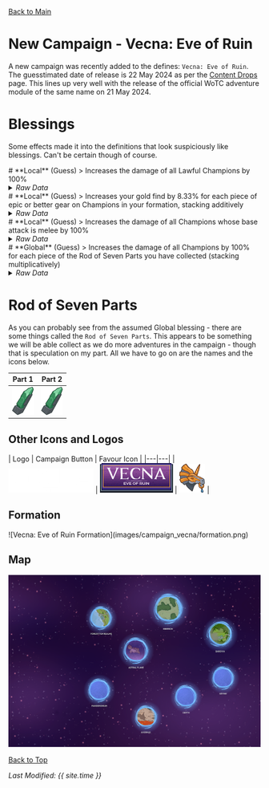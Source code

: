 [Back to Main](index.md)

# New Campaign - Vecna: Eve of Ruin

A new campaign was recently added to the defines: `Vecna: Eve of Ruin`. The guesstimated date of release is 22 May 2024 as per the [Content Drops](contentdrops.md) page. This lines up very well with the release of the official WoTC adventure module of the same name on 21 May 2024.

# Blessings

Some effects made it into the definitions that look suspiciously like blessings. Can't be certain though of course.

<div markdown="1" class="abilityBorder"><div markdown="1" class="abilityBorderInner">
# **Local** (Guess)
> Increases the damage of all Lawful Champions by 100%
<details><summary><em>Raw Data</em></summary>
<p>
<pre>
{
    "id": 1964,
    "flavour_text": "",
    "description": {
        "desc": "Increases the damage of all Lawful Champions by 100%"
    },
    "effect_keys": [
        {
            "effect_string": "hero_dps_multiplier_mult,$replace",
            "targets": [
                {
                    "type": "by_tags",
                    "tags": [
                        "lawful"
                    ]
                }
            ]
        }
    ],
    "requirements": "",
    "graphic_id": 0,
    "large_graphic_id": 0,
    "properties": {
        "is_formation_ability": true,
        "formation_circle_icon": false
    }
}
</pre>
</p>
</details>

<div markdown="1" class="abilityBorder"><div markdown="1" class="abilityBorderInner">
# **Local** (Guess)
> Increases your gold find by 8.33% for each piece of epic or better gear on Champions in your formation, stacking additively
<details><summary><em>Raw Data</em></summary>
<p>
<pre>
{
    "id": 1965,
    "flavour_text": "",
    "description": {
        "desc": "Increases your gold find by 8.33% for each piece of epic or better gear on Champions in your formation, stacking additively"
    },
    "effect_keys": [
        {
            "effect_string": "gold_multiplier_mult,$replace",
            "amount_func": "add",
            "stack_func": "per_hero_attribute",
            "per_hero_expr": "NumEquipmentWithMinimumRarity(`Epic`)",
            "amount_updated_listeners": [
                "loot_changed"
            ]
        }
    ],
    "requirements": "",
    "graphic_id": 0,
    "large_graphic_id": 0,
    "properties": {
        "is_formation_ability": true,
        "formation_circle_icon": false
    }
}
</pre>
</p>
</details>

<div markdown="1" class="abilityBorder"><div markdown="1" class="abilityBorderInner">
# **Local** (Guess)
> Increases the damage of all Champions whose base attack is melee by 100%
<details><summary><em>Raw Data</em></summary>
<p>
<pre>
{
    "id": 1966,
    "flavour_text": "",
    "description": {
        "desc": "Increases the damage of all Champions whose base attack is melee by 100%"
    },
    "effect_keys": [
        {
            "effect_string": "hero_dps_multiplier_mult,$replace",
            "targets": [
                "all"
            ],
            "filter_targets": [
                {
                    "type": "attack_type",
                    "attack": "melee"
                }
            ]
        }
    ],
    "requirements": "",
    "graphic_id": 0,
    "large_graphic_id": 0,
    "properties": {
        "is_formation_ability": true,
        "formation_circle_icon": false
    }
}
</pre>
</p>
</details>

<div markdown="1" class="abilityBorder"><div markdown="1" class="abilityBorderInner">
# **Global** (Guess)
> Increases the damage of all Champions by 100% for each piece of the Rod of Seven Parts you have collected (stacking multiplicatively)
<details><summary><em>Raw Data</em></summary>
<p>
<pre>
{
    "id": 1967,
    "flavour_text": "",
    "description": {
        "desc": "Increases the damage of all Champions by 100% for each piece of the Rod of Seven Parts you have collected (stacking multiplicatively)"
    },
    "effect_keys": [
        {
            "effect_string": "hero_dps_multiplier_mult,$replace",
            "targets": [
                "all"
            ],
            "amount_func": "mult",
            "stack_func": "per_hero_attribute",
            "post_process_expr": "GetSaveStat(`vecna_rod_of_seven_parts`)"
        }
    ],
    "requirements": "",
    "graphic_id": 0,
    "large_graphic_id": 0,
    "properties": {
        "is_formation_ability": true,
        "formation_circle_icon": false
    }
}
</pre>
</p>
</details>


# Rod of Seven Parts

As you can probably see from the assumed Global blessing - there are some things called the `Rod of Seven Parts`. This appears to be something we will be able collect as we do more adventures in the campaign - though that is speculation on my part. All we have to go on are the names and the icons below.

| Part 1 | Part 2|
|---|---|
| ![Vecna: Eve of Ruin Rod of Seven Parts - Part 1 Icon](images/campaign_vecna/rod1.png) | ![Vecna: Eve of Ruin Rod of Seven Parts - Part 1 Icon](images/campaign_vecna/rod1.png) |

## Other Icons and Logos

| Logo | Campaign Button | Favour Icon |
|---|---|
| ![Vecna: Eve of Ruin Campaign Logo](images/campaign_vecna/logo.png) | ![Vecna: Eve of Ruin Campaign Button Icon](images/campaign_vecna/campaign_button.png) | ![Vecna: Eve of Ruin Favour Icon](images/campaign_vecna/favour.png) |

## Formation

<span class="formationBorder">
![Vecna: Eve of Ruin Formation](images/campaign_vecna/formation.png)
</span>

## Map

![Vecna: Eve of Ruin Map](images/campaign_vecna/map.png)

[Back to Top](#top)

*Last Modified: {{ site.time }}*